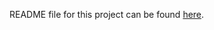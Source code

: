 README file for this project can be found [here](https://github.com/JKhan01/SM446_TeamXYZ/blob/master/README-main.md).
